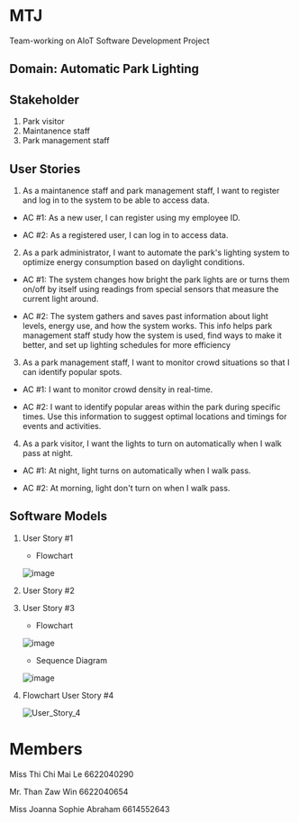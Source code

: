 # MTJ
Team-working on AIoT Software Development Project

## Domain: Automatic Park Lighting 
## Stakeholder
1. Park visitor
2. Maintanence staff
3. Park management staff

## User Stories
1. As a maintanence staff and park management staff, I want to register and log in to the system to be able to access data.
   
- AC #1: As a new user, I can register using my employee ID.
  
- AC #2: As a registered user, I can log in to access data.
     
2. As a park administrator, I want to automate the park's lighting system to optimize energy consumption based on daylight conditions.

- AC #1: The system changes how bright the park lights are or turns them on/off by itself using readings from special sensors that measure the current light around.
  
- AC #2: The system gathers and saves past information about light levels, energy use, and how the system works. This info helps park management staff study how the system is used, find ways to make it better, and set up lighting schedules for more efficiency

3. As a park management staff, I want to monitor crowd situations so that I can identify popular spots.
   
- AC #1: I want to monitor crowd density in real-time.
  
- AC #2: I want to identify popular areas within the park during specific times. Use this information to suggest optimal locations and timings for events and activities.

4. As a park visitor, I want the lights to turn on automatically when I walk pass at night.

- AC #1: At night, light turns on automatically when I walk pass.
   
- AC #2: At morning, light don't turn on when I walk pass.

## Software Models
1. User Story #1

   - Flowchart
     
   ![image](https://github.com/CHIMAI-A/MTJ/assets/156741445/a5623cf4-77b5-4f01-b30c-6daed82a087b)

2. User Story #2
   
3. User Story #3
   
   - Flowchart
     
   ![image](https://github.com/CHIMAI-A/MTJ/assets/146721485/9c3f926c-f44d-46f1-a8c0-0c3a15625d4a)

   - Sequence Diagram
     
   ![image](https://github.com/CHIMAI-A/MTJ/assets/156741445/c4d32aaf-9ac4-467e-bb82-9804294acc56)


4. Flowchart User Story #4

   ![User_Story_4](https://github.com/CHIMAI-A/MTJ/assets/156741445/94296d20-0fc3-4015-af8b-08aea12f6016)


# Members
Miss Thi Chi Mai Le 6622040290

Mr.  Than Zaw Win 6622040654

Miss Joanna Sophie Abraham 6614552643
